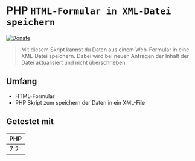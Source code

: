 # PHP ``HTML-Formular in XML-Datei speichern``

[![Donate](https://img.shields.io/badge/Donate-PayPal-green.svg)](https://www.paypal.me/PTMarkus)

> Mit diesem Skript kannst du Daten aus einem Web-Formular in eine XML-Datei speichern. Dabei wird bei neuen Anfragen der Inhalt der Datei aktualisiert und nicht überschrieben.

## Umfang

- HTML-Formular
- PHP Skript zum speichern der Daten in ein XML-File

## Getestet mit

| PHP       |
| ----------|
| 7.2       |
